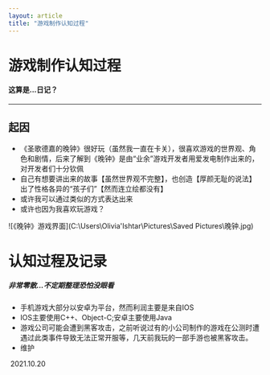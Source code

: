 ```yaml
---
layout: article
title: "游戏制作认知过程"
---
```


# 游戏制作认知过程

#### 这算是...日记？

---

## 起因

- 《圣歌德嘉的晚钟》很好玩（虽然我一直在卡关），很喜欢游戏的世界观、角色和剧情，后来了解到《晚钟》是由“业余”游戏开发者用爱发电制作出来的，对开发者们十分钦佩
- 自己有想要讲出来的故事【虽然世界观不完整】，也创造【厚颜无耻的说法】出了性格各异的“孩子们”【然而连立绘都没有】
- 或许我可以通过类似的方式表达出来
- 或许也因为我喜欢玩游戏？

![《晚钟》游戏界面](C:\Users\Olivia'Ishtar\Pictures\Saved Pictures\晚钟.jpg)

# 认知过程及记录

##### 非常零散...不定期整理恐怕没眼看

- 手机游戏大部分以安卓为平台，然而利润主要是来自IOS
- IOS主要使用C++、Object-C;安卓主要使用Java
- 游戏公司可能会遭到黑客攻击，之前听说过有的小公司制作的游戏在公测时遭遇过此类事件导致无法正常开服等，几天前我玩的一部手游也被黑客攻击。
- 维护

​                                                                                                                                                  2021.10.20